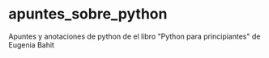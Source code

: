 # apuntes_sobre_python
Apuntes y anotaciones de python de el libro "Python para principiantes" de Eugenia Bahit
